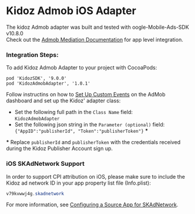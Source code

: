 # Kidoz Admob iOS Adapter
The kidoz Admob adapter was built and tested with oogle-Mobile-Ads-SDK v10.8.0<BR>
Check out the [Admob Mediation Documentation](https://developers.google.com/admob/ios/quick-start) for app level integration.

### Integration Steps:
To add Kidoz Admob Adapter to your project with CocoaPods:
```
pod 'KidozSDK', '9.0.0'
pod 'KidozAdmobAdapter', '1.0.1'
```

Follow instructins on how to [Set Up Custom Events](https://developers.google.com/admob/ios/custom-events/setup#create) on the AdMob dashboard and set up the Kidoz' adapter class:
* Set the following full path in the `Class Name` field: </br>
`KidozAdmobAdapter`
* Set the following json string in the `Parameter (optional)` field: </br>
`{"AppID":"publisherId", "Token":"publisherToken"}` <B>*</B>

<B>*</B> Replace `publisherId` and `publisherToken` with the credentials received during the Kidoz Publisher Account sign up.

### iOS SKAdNetwork Support

In order to support CPI attribution on iOS, please make sure to include the Kidoz ad network ID in your app property list file (Info.plist):

```java
v79kvwwj4g.skadnetwork	
```
For more information, see [Configuring a Source App for SKAdNetwork](https://developer.apple.com/documentation/storekit/skadnetwork/configuring_a_source_app).
